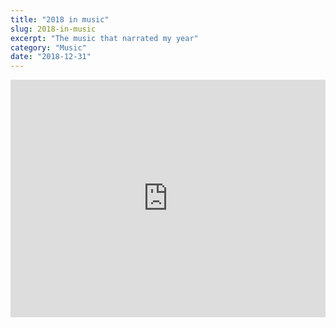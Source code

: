 ```yaml
---
title: "2018 in music"
slug: 2018-in-music
excerpt: "The music that narrated my year"
category: "Music"
date: "2018-12-31"
---
```

<iframe src="https://open.spotify.com/embed/playlist/0XvqIswn1QRF2KGS6iQy3i?theme=0" width="100%" height="380" frameBorder="0" allowtransparency="true" allow="encrypted-media"></iframe>